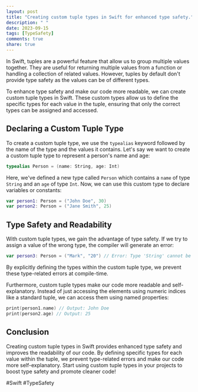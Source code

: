 ```yaml
---
layout: post
title: "Creating custom tuple types in Swift for enhanced type safety."
description: " "
date: 2023-09-15
tags: [TypeSafety]
comments: true
share: true
---
```


In Swift, tuples are a powerful feature that allow us to group multiple values together. They are useful for returning multiple values from a function or handling a collection of related values. However, tuples by default don't provide type safety as the values can be of different types.

To enhance type safety and make our code more readable, we can create custom tuple types in Swift. These custom types allow us to define the specific types for each value in the tuple, ensuring that only the correct types can be assigned and accessed.

## Declaring a Custom Tuple Type

To create a custom tuple type, we use the `typealias` keyword followed by the name of the type and the values it contains. Let's say we want to create a custom tuple type to represent a person's name and age:

```swift
typealias Person = (name: String, age: Int)
```

Here, we've defined a new type called `Person` which contains a `name` of type `String` and an `age` of type `Int`. Now, we can use this custom type to declare variables or constants:

```swift
var person1: Person = ("John Doe", 30)
var person2: Person = ("Jane Smith", 25)
```

## Type Safety and Readability

With custom tuple types, we gain the advantage of type safety. If we try to assign a value of the wrong type, the compiler will generate an error:

```swift
var person3: Person = ("Mark", "20") // Error: Type 'String' cannot be implicitly converted to type 'Int'
```

By explicitly defining the types within the custom tuple type, we prevent these type-related errors at compile-time.

Furthermore, custom tuple types make our code more readable and self-explanatory. Instead of just accessing the elements using numeric indices like a standard tuple, we can access them using named properties:

```swift
print(person1.name) // Output: John Doe
print(person2.age) // Output: 25
```

## Conclusion

Creating custom tuple types in Swift provides enhanced type safety and improves the readability of our code. By defining specific types for each value within the tuple, we prevent type-related errors and make our code more self-explanatory. Start using custom tuple types in your projects to boost type safety and promote cleaner code!

#Swift #TypeSafety